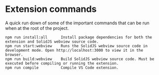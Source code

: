 # Extension commands

A quick run down of some of the important commands that can be run when at the
root of the project.

```
npm run install:all      Install package dependencies for both the extension and SolidJS webview source code.
npm run start:webview    Runs the SolidJS webview source code in development mode. Open http://localhost:3000 to view it in the browser.
npm run build:webview    Build SolidJS webview source code. Must be executed before compiling or running the extension.
npm run compile          Compile VS Code extension.
```
